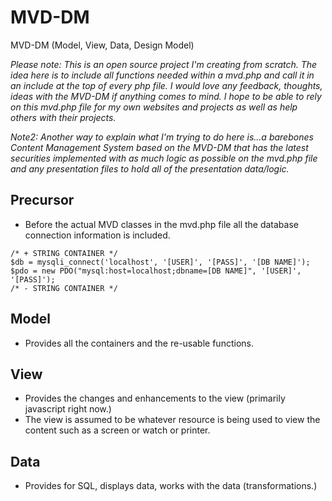 # MVD-DM
MVD-DM (Model, View, Data, Design Model)

_Please note: This is an open source project I'm creating from scratch. The idea here is to include all functions needed within a mvd.php and call it in an include at the top of every php file. I would love any feedback, thoughts, ideas with the MVD-DM if anything comes to mind. I hope to be able to rely on this mvd.php file for my own websites and projects as well as help others with their projects._

_Note2: Another way to explain what I'm trying to do here is...a barebones Content Management System based on the MVD-DM that has the latest securities implemented with as much logic as possible on the mvd.php file and any presentation files to hold all of the presentation data/logic._

## Precursor
- Before the actual MVD classes in the mvd.php file all the database connection information is included.
```
/* + STRING CONTAINER */
$db = mysqli_connect('localhost', '[USER]', '[PASS]', '[DB NAME]');
$pdo = new PDO("mysql:host=localhost;dbname=[DB NAME]", '[USER]', '[PASS]');
/* - STRING CONTAINER */
```

## Model
- Provides all the containers and the re-usable functions.

## View
- Provides the changes and enhancements to the view (primarily javascript right now.)
- The view is assumed to be whatever resource is being used to view the content such as a screen or watch or printer.

## Data
- Provides for SQL, displays data, works with the data (transformations.)
